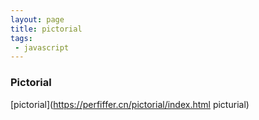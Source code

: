 ```yaml
---
layout: page
title: pictorial
tags: 
 - javascript
---
```

### Pictorial
[pictorial](https://perfiffer.cn/pictorial/index.html picturial)
